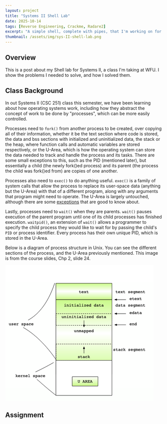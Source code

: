 ```yaml
---
layout: project
title: "Systems II Shell Lab"
date: 2025-10-14
tags: [Reverse Engineering, Crackme, Radare2]
excerpt: "A simple shell, complete with pipes, that I'm working on for my CSC 251 class at WFU."
thumbnail: /assets/img/sys-II-shell-lab.png
---
```


## Overview
This is a post about my Shell lab for Systems II, a class I'm taking at WFU. I show the problems I needed to solve, and how I solved them.

## Class Background
In out Systems II (CSC 251) class this semester, we have been learning about how operating systems work, including how they abstract the concept of work to be done by "processes", which can be more easily controlled.

Processes need to `fork()` from another process to be created, over copying all of their information, whether it be the text section where code is stored, the data and bss sections with initialized and uninitialized data, the stack or the heap, where function calls and automatic variables are stored respectively, or the U-Area, which is how the operating system can store the data needed to track and handle the process and its tasks. There are some small exceptions to this, such as the PID (mentioned later), but essentially a child (the newly fork()ed process) and its parent (the process the child was fork()ed from) are copies of one another.

Processes also need to `exec()` to do anything useful. `exec()` is a family of system calls that allow the process to replace its user-space data (anything but the U-Area) with that of a different program, along with any arguments that program might need to operate. The U-Area is largely untouched, although there are some [exceptions](https://stackoverflow.com/questions/2333637/is-it-possible-for-a-signal-handler-to-survive-after-exec) that are good to know about.

Lastly, processes need to `wait()` when they are parents. `wait()` pauses execution of the parent program until one of its child processes has finished execution. `waitpid()`, an extension of `wait()` allows a programmer to specify the child process they would like to wait for by passing the child's `PID` or process identifier. Every process has their own unique PID, which is stored in the U-Area.

Below is a diagram of process structure in Unix. You can see the different sections of the process, and the U-Area previously mentioned. This image is from the course slides, Chp 2, slide 24.

<img src="/assets/img/sys-II-shell-lab-process-structure.png" alt="Process Structure" class="project-image">

## Assignment
